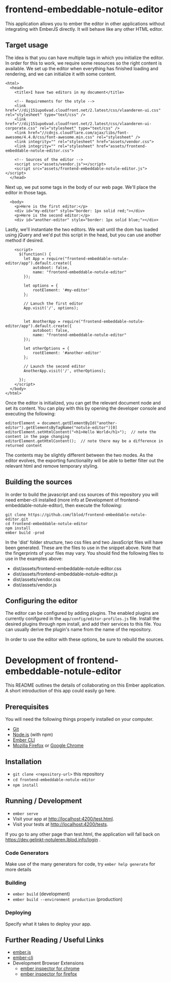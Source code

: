 # frontend-embeddable-notule-editor

This application allows you to ember the editor in other applications without integrating with EmberJS directly.  It will behave like any other HTML editor.

## Target usage

The idea is that you can have multiple tags in which you initialize the editor.  In order for this to work, we require some resources so the right content is available.  We set up the editor when everything has finished loading and rendering, and we can initialize it with some content.

    <html>
      <head>
        <title>I have two editors in my document</title>

        <!-- Requirements for the style -->
        <link href="//dij151upo6vad.cloudfront.net/2.latest/css/vlaanderen-ui.css" rel="stylesheet" type="text/css" />
        <link href="//dij151upo6vad.cloudfront.net/2.latest/css/vlaanderen-ui-corporate.css" rel="stylesheet" type="text/css" />
        <link href="//cdnjs.cloudflare.com/ajax/libs/font-awesome/4.4.0/css/font-awesome.min.css" rel="stylesheet" />
        <link integrity="" rel="stylesheet" href="assets/vendor.css">
        <link integrity="" rel="stylesheet" href="assets/frontend-embeddable-notule-editor.css">

        <!-- Sources of the editor -->
        <script src="assets/vendor.js"></script>
        <script src="assets/frontend-embeddable-notule-editor.js"></script>
      </head>

Next up, we put some tags in the body of our web page.  We'll place the editor in those tags.

      <body>
        <p>Here is the first editor:</p>
        <div id="my-editor" style="border: 1px solid red;"></div>
        <p>Here is the second editor:</p>
        <div id="another-editor" style="border: 1px solid blue;"></div>

Lastly, we'll instantiate the two editors.  We wait until the dom has loaded using jQuery and we'd put this script in the head, but you can use another method if desired.

        <script>
          $(function() {
            let App = require("frontend-embeddable-notule-editor/app").default.create({
                autoboot: false,
                name: "frontend-embeddable-notule-editor"
            });

            let options = {
                rootElement: '#my-editor'
            };

            // Lanuch the first editor
            App.visit('/', options);


            let AnotherApp = require("frontend-embeddable-notule-editor/app").default.create({
                autoboot: false,
                name: "frontend-embeddable-notule-editor"
            });

            let otherOptions = {
                rootElement: '#another-editor'
            };

            // Launch the second editor
            AnotherApp.visit('/', otherOptions);

          });
        </script>
      </body>
    </html>

Once the editor is initialized, you can get the relevant document node and set its content.  You can play with this by opening the developer console and executing the following:

    editorElement = document.getElementById("another-editor").getElementsByTagName("notule-editor")[0]
    editorElement.setHtmlContent("<h1>Hello World</h1>");  // note the content in the page changing
    editorElement.getHtmlContent();  // note there may be a difference in returned content

The contents may be slightly different between the two modes.  As the editor evolves, the exporting functionality will be able to better filter out the relevant html and remove temporary styling.

## Building the sources

In order to build the javascript and css sources of this repository you will need ember-cli installed (more info at Development of frontend-embeddable-notule-editor), then execute the following:

    git clone https://github.com/lblod/frontend-embeddable-notule-editor.git
    cd frontend-embeddable-notule-editor
    npm install
    ember build -prod

In the 'dist' folder structure, two css files and two JavaScript files will have been generated.  These are the files to use in the snippet above.  Note that the fingerprints of your files may vary.  You should find the following files to use in the examples above:

- dist/assets/frontend-embeddable-notule-editor.css
- dist/assets/frontend-embeddable-notule-editor.js
- dist/assets/vendor.css
- dist/assets/vendor.js

## Configuring the editor

The editor can be configured by adding plugins.  The enabled plugins are currently conifgured in the `app/config/editor-profiles.js` file.  Install the desired plugins through npm install, and add their services to this file.  You can usually derive the plugin's name from the name of the repository.

In order to use the editor with these options, be sure to rebuild the sources.

# Development of frontend-embeddable-notule-editor

This README outlines the details of collaborating on this Ember application.
A short introduction of this app could easily go here.

## Prerequisites

You will need the following things properly installed on your computer.

* [Git](https://git-scm.com/)
* [Node.js](https://nodejs.org/) (with npm)
* [Ember CLI](https://ember-cli.com/)
* [Mozilla Firefox](https://www.mozilla.org/en-US/firefox/) or [Google Chrome](https://google.com/chrome/)

## Installation

* `git clone <repository-url>` this repository
* `cd frontend-embeddable-notule-editor`
* `npm install`

## Running / Development

* `ember serve`
* Visit your app at [http://localhost:4200/test.html](http://localhost:4200/test.html).
* Visit your tests at [http://localhost:4200/tests](http://localhost:4200/tests).

If you go to any other page than test.html, the application will fall back on https://dev.gelinkt-notuleren.lblod.info/login .

### Code Generators

Make use of the many generators for code, try `ember help generate` for more details

### Building

* `ember build` (development)
* `ember build --environment production` (production)

### Deploying

Specify what it takes to deploy your app.

## Further Reading / Useful Links

* [ember.js](https://emberjs.com/)
* [ember-cli](https://ember-cli.com/)
* Development Browser Extensions
  * [ember inspector for chrome](https://chrome.google.com/webstore/detail/ember-inspector/bmdblncegkenkacieihfhpjfppoconhi)
  * [ember inspector for firefox](https://addons.mozilla.org/en-US/firefox/addon/ember-inspector/)
